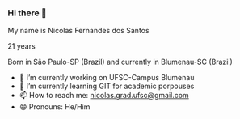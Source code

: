 ### Hi there 👋
My name is Nicolas Fernandes dos Santos

21 years

Born in São Paulo-SP (Brazil) and currently in Blumenau-SC (Brazil)

- 🔭 I’m currently working on UFSC-Campus Blumenau
- 🌱 I’m currently learning GIT for academic porpouses
- 📫 How to reach me: nicolas.grad.ufsc@gmail.com
- 😄 Pronouns: He/Him
